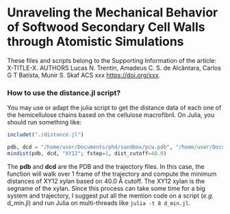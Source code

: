 # Unraveling the Mechanical Behavior of Softwood Secondary Cell Walls through Atomistic Simulations

These files and scripts belong to the Supporting Information of the article: X-TITLE-X. AUTHORS Lucas N. Trentin, Amadeus C. S. de Alcântara, Carlos G T Batista, Munir S. Skaf ACS xxx https://doi.org/xxx.



### How to use the distance.jl script?

You may use or adapt the julia script to get the distance data of each one of the hemicellulose chains based on the cellulose macrofibril. On Julia, you should run something like:

```julia
includet("./distance.jl")

pdb, dcd = "/home/user/Documents/phd/sandbox/pcw.pdb", "/home/user/Documents/phd/sandbox/traj.dcd"
mindist(pdb, dcd, "XY12"; fstep=1, dist_cutoff=40.0)
```

The **pdb** and **dcd** are the PDB and the trajectory files. In this case, the function will walk over 1 frame of the trajectory and compute the minimum distances of XY12 xylan based on 40.0 Å cutoff. The XY12 xylan is the segname of the xylan. Since this process can take some time for a big system and trajectory, I suggest put all the mention code on a script (*e.g.* d_min.jl) and run Julia on multi-threads like `julia -t 8 d_min.jl`.